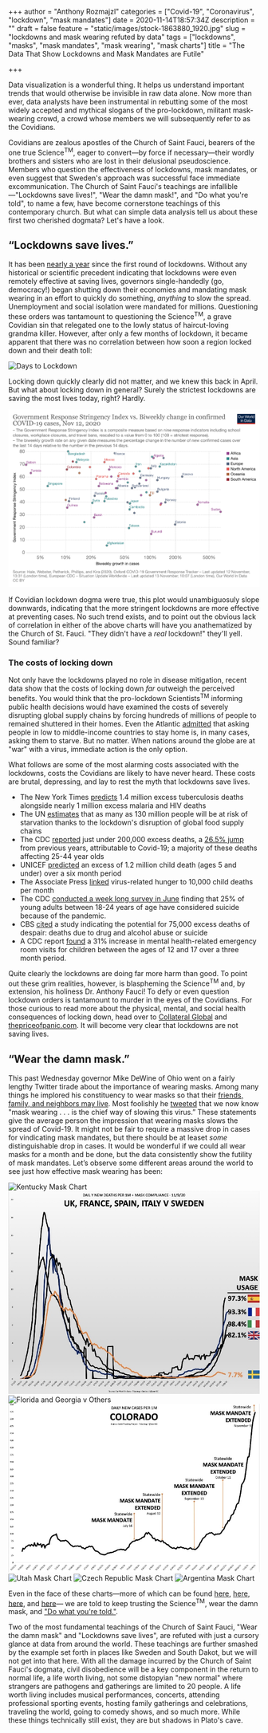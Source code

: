 +++
author = "Anthony Rozmajzl"
categories = ["Covid-19", "Coronavirus", "lockdown", "mask mandates"]
date = 2020-11-14T18:57:34Z
description = ""
draft = false
feature = "static/images/stock-1863880_1920.jpg"
slug = "lockdowns and mask wearing refuted by data"
tags = ["lockdowns", "masks", "mask mandates", "mask wearing", "mask charts"]
title = "The Data That Show Lockdowns and Mask Mandates are Futile"

+++

Data visualization is a wonderful thing. It helps us understand important trends that would otherwise be invisible in raw data alone. Now more than ever, data analysts have been instrumental in rebutting some of the most widely accepted and mythical slogans of the pro-lockdown, militant mask-wearing crowd, a crowd whose members we will subsequently refer to as the Covidians. 

Covidians are zealous apostles of the Church of Saint Fauci, bearers of the one true Science<sup>TM</sup>, eager to convert&mdash;by force if necessary&mdash;their wordly brothers and sisters who are lost in their delusional pseudoscience. Members who question the effectiveness of lockdowns, mask mandates, or even suggest that Sweden's approach was successful face immediate excommunication. The Church of Saint Fauci's teachings are infallible&mdash;"Lockdowns save lives!", "Wear the damn mask!", and "Do what you're told", to name a few, have become cornerstone teachings of this contemporary church. But what can simple data analysis tell us about these first two cherished dogmata? Let's have a look.

## “Lockdowns save lives.”

It has been [nearly a year](https://www.bbc.com/news/world-52103747) since the first round of lockdowns. Without any historical or scientific precedent indicating that lockdowns were even remotely effective at saving lives, governors single-handedly (go, democracy!) began shutting down their economies and mandating mask wearing in an effort to quickly do something, *anything* to slow the spread. Unemployment and social isolation were mandated for millions. Questioning these orders was tantamount to questioning the Science<sup>TM</sup>, a grave Covidian sin that relegated one to the lowly status of haircut-loving grandma killer. However, after only a few months of lockdown, it became apparent that there was no correlation between how soon a region locked down and their death toll:

![Days to Lockdown](https://www.aier.org/wp-content/uploads/2020/05/ED-AZ636_Rodger_16U_20200426130615-1-1.jpg)

Locking down quickly clearly did not matter, and we knew this back in April. But what about locking down in general? Surely the strictest lockdowns are saving the most lives today, right? Hardly.

![Lockdown Stringecy vs Case Change](/static/images/stringency-vs-change.png)

If Covidian lockdown dogma were true, this plot would unambiguosuly slope downwards, indicating that the more stringent lockdowns are more effective at preventing cases. No such trend exists, and to point out the obvious lack of correlation in either of the above charts will have you anathematized by the Church of St. Fauci. "They didn't have a *real* lockdown!" they'll yell. Sound familiar?


### The costs of locking down

Not only have the lockdowns played no role in disease mitigation, recent data show that the costs of locking down *far* outweigh the perceived benefits. You would think that the pro-lockdown Scientists<sup>TM</sup> informing public health decisions would have examined the costs of severely disrupting global supply chains by forcing hundreds of millions of people to remained shuttered in their homes. Even the Atlantic [admitted](https://www.theatlantic.com/international/archive/2020/08/coronavirus-pandemic-developing-world/614578/) that asking people in low to middle-income countries to stay home is, in many cases, asking them to starve. But no matter. When nations around the globe are at "war" with a virus, immediate action is the only option.

What follows are some of the most alarming costs associated with the lockdowns, costs the Covidians are likely to have never heard. These costs are brutal, depressing, and lay to rest the myth that lockdowns save lives.

- The New York Times [predicts](https://www.nytimes.com/2020/08/03/health/coronavirus-tuberculosis-aids-malaria.html) 1.4 million excess tuberculosis deaths alongside nearly 1 million excess malaria and HIV deaths
- The UN [estimates](https://www.washingtonpost.com/world/national-security/un-pandemic-could-push-tens-of-millions-into-chronic-hunger/2020/07/13/0733e34e-c51e-11ea-a825-8722004e4150_story.html) that as many as 130 million people will be at risk of starvation thanks to the lockdown's disruption of global food supply chains
- The CDC [reported](https://www.cdc.gov/mmwr/volumes/69/wr/mm6942e2.htm) just under 200,000 excess deaths, a [26.5% jump](https://www.dailywire.com/news/new-cdc-numbers-show-lockdowns-deadly-toll-on-young-people) from previous years, attributable to Covid-19; a majority of these deaths affecting 25-44 year olds
- UNICEF [predicted](https://www.unicef.org/press-releases/covid-19-devastates-already-fragile-health-systems-over-6000-additional-children) an excess of 1.2 million child death (ages 5 and under) over a six month period
- The Associate Press [linked](https://apnews.com/article/lifestyle-ap-top-news-understanding-the-outbreak-hunger-international-news-5cbee9693c52728a3808f4e7b4965cbd) virus-related hunger to 10,000 child deaths per month
- The CDC [conducted a week long survey in June](https://www.forbes.com/sites/jackkelly/2020/08/18/the-pandemic-has-caused-an-increase-in-anxiety-stress-depression-and-suicides/?sh=23f44a175863) finding that 25% of young adults between 18-24 years of age have considered suicide because of the pandemic.
- CBS [cited](https://www.cbsnews.com/news/coronavirus-deaths-suicides-drugs-alcohol-pandemic-75000/) a study indicating the potential for 75,000 excess deaths of despair: deaths due to drug and alcohol abuse or suicide
- A CDC report [found](https://thehill.com/policy/healthcare/525797-cdc-pediatric-visits-to-emergency-rooms-for-mental-health-problems?amp&__twitter_impression=true) a 31% increase in mental health-related emergency room visits for children between the ages of 12 and 17 over a three month period.

Quite clearly the lockdowns are doing far more harm than good. To point out these grim realities, however, is blaspheming the Science<sup>TM</sup> and, by extension, his holiness Dr. Anthony Fauci! To defy or even question lockdown orders is tantamount to murder in the eyes of the Covidians. For those curious to read more about the physical, mental, and social health consequences of locking down, head over to [Collateral Global](https://collateralglobal.org) and [thepriceofpanic.com](http://thepriceofpanic.com). It will become very clear that lockdowns are not saving lives. 


## “Wear the damn mask.”

This past Wednesday governor Mike DeWine of Ohio went on a fairly lengthy Twitter tirade about the importance of wearing masks. Among many things he implored his constituency to wear masks so that their [friends, family, and neighbors may live](https://twitter.com/GovMikeDeWine/status/1326659271573069829?s=20). Most foolishly he [tweeted](https://twitter.com/GovMikeDeWine/status/1326657870667128841?s=20) that we now know "mask wearing . . . is the chief way of slowing this virus.” These statements give the average person the impression that wearing masks slows the spread of Covid-19. It might not be fair to require a massive drop in cases for vindicating mask mandates, but there should be at leaset *some* distinguishable drop in cases. It would be wonderful if we could all wear masks for a month and be done, but the data consistently show the futility of mask mandates. Let’s observe some different areas around the world to see just how effective mask wearing has been:

![Kentucky Mask Chart](https://rationalground.com/wp-content/uploads/2020/10/10-9-Kentucky-Cases-2048x1476.png)
![Europe Mask Usage](/static/images/Europe-Mask-Usage.jpg)
![Florida and Georgia v Others](https://pbs.twimg.com/media/Emz1SqjUYAAC9tZ?format=jpg&name=large)
![Colorado Mask Chart](/static/images/colorado-mask-chart.jpg)
![Utah Mask Chart](/static/images/uath-mask-chart.jpg)
![Czech Republic Mask Chart](https://rationalground.com/wp-content/uploads/2020/10/10-17-Czech-vs-Sweden-2048x1384.png)
![Argentina Mask Chart](https://rationalground.com/wp-content/uploads/2020/10/10-14-Argentina-Cases-2048x1503.png)

Even in the face of these charts&mdash;more of which can be found [here](https://rationalground.com/mask-charts/), [here](https://rationalground.com/more-mask-charts/), [here](https://pjmedia.com/news-and-politics/matt-margolis/2020/10/06/do-masks-really-work-heres-what-the-charts-tell-us-n1009481), and [here](https://twitter.com/ianmSC/media)&mdash; we are told to keep trusting the Science<sup>TM</sup>, wear the damn mask, and ["Do what you're told."](https://twitter.com/deaceproducer/status/1327256913248198661?s=21).

Two of the most fundamental teachings of the Church of Saint Fauci, "Wear the damn mask" and "Lockdowns save lives", are refuted with just a cursory glance at data from around the world. These teachings are further smashed by the example set forth in places like Sweden and South Dakot, but we will not get into that here. With all the damage incurred by the Church of Saint Fauci's dogmata, civil disobedience will be a key component in the return to normal life, a life worth living, not some distopyian "new normal" where strangers are pathogens and gatherings are limited to 20 people. A life worth living includes musical performances, concerts, attending professional sporting events, hosting family gatherings and celebrations, traveling the world, going to comedy shows, and so much more. While these things technically still exist, they are but shadows in Plato's cave. 
